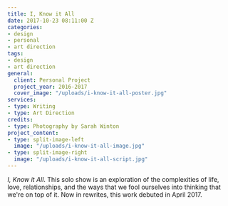 ```yaml
---
title: I, Know it All
date: 2017-10-23 08:11:00 Z
categories:
- design
- personal
- art direction
tags:
- design
- art direction
general:
  client: Personal Project
  project_year: 2016-2017
  cover_image: "/uploads/i-know-it-all-poster.jpg"
services:
- type: Writing
- type: Art Direction
credits:
- type: Photography by Sarah Winton
project_content:
- type: split-image-left
  image: "/uploads/i-know-it-all-image.jpg"
- type: split-image-right
  image: "/uploads/i-know-it-all-script.jpg"
---
```


_I, Know it All_. This solo show is an exploration of the complexities of life, love, relationships, and the ways that we fool ourselves into thinking that we're on top of it. Now in rewrites, this work debuted in April 2017.